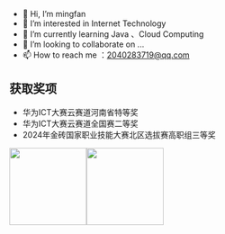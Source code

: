 - 👋 Hi, I’m mingfan
- 👀 I’m interested in Internet Technology
- 🌱 I’m currently learning Java 、Cloud Computing
- 💞️ I’m looking to collaborate on ...
- 📫 How to reach me ：2040283719@qq.com

## 获取奖项
- 华为ICT大赛云赛道河南省特等奖
- 华为ICT大赛云赛道全国赛二等奖
- 2024年金砖国家职业技能大赛北区选拔赛高职组三等奖

<img align="" height="137px" src="https://github-readme-stats.vercel.app/api?username=mingfanbufan&hide_title=true&hide_border=true&show_icons=true&include_all_commits=true&line_height=21&bg_color=0,EC6C6C,FFD479,FFFC79,73FA79&theme=graywhite&locale=cn"/><img align="" height="137px" src="https://github-readme-stats.vercel.app/api/top-langs/?username=mingfanbufan&hide_title=true&hide_border=true&layout=compact&bg_color=0,73FA79,73FDFF,D783FF&theme=graywhite&locale=cn"/>

<!---
zzm20040219/zzm20040219 is a ✨ special ✨ repository because its `README.md` (this file) appears on your GitHub profile.
You can click the Preview link to take a look at your changes.
--->
